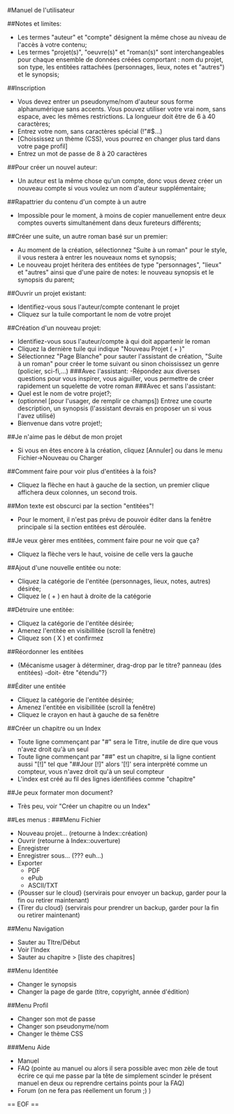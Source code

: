 #Manuel de l'utilisateur

##Notes et limites:
- Les termes "auteur" et "compte" désignent la même chose au niveau de l'accès à votre contenu;
- Les termes "projet(s)", "oeuvre(s)" et "roman(s)" sont interchangeables pour chaque ensemble de données créées comportant : nom du projet, son type, les entitées rattachées (personnages, lieux, notes et "autres") et le synopsis;

##Inscription
- Vous devez entrer un pseudonyme/nom d'auteur sous forme alphanumérique sans accents. Vous pouvez utiliser votre vrai nom, sans espace, avec les mêmes restrictions. La longueur doit être de 6 à 40 caractères;
- Entrez votre nom, sans caractères spécial (!"#$...)
- [Choississez un thème (CSS), vous pourrez en changer plus tard dans votre page profil]
- Entrez un mot de passe de 8 à 20 caractères

##Pour créer un nouvel auteur:
- Un auteur est la même chose qu'un compte, donc vous devez créer un nouveau compte si vous voulez un nom d'auteur supplémentaire;

##Rapattrier du contenu d'un compte à un autre
- Impossible pour le moment, à moins de copier manuellement entre deux comptes ouverts simultanément dans deux fureteurs différents;

##Créer une suite, un autre roman basé sur un premier:
- Au moment de la création, sélectionnez "Suite à un roman" pour le style, il vous restera à entrer les nouveaux noms et synopsis;
- Le nouveau projet héritera des entitées de type "personnages", "lieux" et "autres" ainsi que d'une paire de notes: le nouveau synopsis et le synopsis du parent;

##Ouvrir un projet existant:
- Identifiez-vous sous l'auteur/compte contenant le projet
- Cliquez sur la tuile comportant le nom de votre projet

##Création d'un nouveau projet:
- Identifiez-vous sous l'auteur/compte à qui doit appartenir le roman
- Cliquez la dernière tuile qui indique "Nouveau Projet ( + )"
- Sélectionnez "Page Blanche" pour sauter l'assistant de création, "Suite à un roman" pour créer le tome suivant ou sinon choississez un genre (policier, sci-fi,...)
###Avec l'assistant:
-Répondez aux diverses questions pour vous inspirer, vous aiguiller, vous permettre de créer rapidement un squelette de votre roman
###Avec et sans l'assistant:
- Quel est le nom de votre projet?;
- (optionnel [pour l'usager, de remplir ce champs]) Entrez une courte description, un synopsis (l'assistant devrais en proposer un si vous l'avez utilisé)
- Bienvenue dans votre projet!;

##Je n'aime pas le début de mon projet
- Si vous en êtes encore à la création, cliquez [Annuler] ou dans le menu Fichier->Nouveau ou Charger

##Comment faire pour voir plus d'entitées à la fois?
- Cliquez la flèche en haut à gauche de la section, un premier clique affichera deux colonnes, un second trois.

##Mon texte est obscurci par la section "entitées"!
- Pour le moment, il n'est pas prévu de pouvoir éditer dans la fenêtre principale si la section entitées est déroulée.

##Je veux gèrer mes entitées, comment faire pour ne voir que ça?
- Cliquez la flèche vers le haut, voisine de celle vers la gauche

##Ajout d'une nouvelle entitée ou note:
- Cliquez la catégorie de l'entitée (personnages, lieux, notes, autres) désirée;
- Cliquez le ( + ) en haut à droite de la catégorie

##Détruire une entitée:
- Cliquez la catégorie de l'entitée désirée;
- Amenez l'entitée en visibillitée (scroll la fenêtre)
- Cliquez son ( X ) et confirmez

##Réordonner les entitées
- {Mécanisme usager à déterminer, drag-drop par le titre? panneau (des entitées) -doit- être "étendu"?}

##Éditer une entitée
- Cliquez la catégorie de l'entitée désirée;
- Amenez l'entitée en visibillitée (scroll la fenêtre)
- Cliquez le crayon en haut  à gauche de sa fenêtre

##Créer un chapitre ou un Index
- Toute ligne commençant par "#" sera le Titre, inutile de dire que vous n'avez droit qu'à un seul
- Toute ligne commençant par "##" est un chapitre, si la ligne contient aussi "[!]" tel que "##Jour [!]" alors '[!]' sera interprèté comme un compteur, vous n'avez droit qu'à un seul compteur
- L'index est créé au fil des lignes identifiées comme "chapitre"

##Je peux formater mon document?
- Très peu, voir "Créer un chapitre ou un Index"

##Les menus :
###Menu Fichier
* Nouveau projet... (retourne à Index::création)
* Ouvrir  (retourne à Index::ouverture)
* Enregistrer
* Enregistrer sous... (??? euh...)
* Exporter
    - PDF
	- ePub
	- ASCII/TXT
* {Pousser sur le cloud}  (servirais pour envoyer un backup, garder pour la fin ou retirer maintenant)
* {Tirer du cloud} (servirais pour prendrer un backup, garder pour la fin ou retirer maintenant)

##Menu Navigation
* Sauter au TItre/Début
* Voir l'Index
* Sauter au chapitre > [liste des chapitres]

##Menu Identitée
* Changer le synopsis
* Changer la page de garde (titre, copyright, année d'édition)

##Menu Profil
* Changer son mot de passe
* Changer son pseudonyme/nom
* Changer le thème CSS

###Menu Aide
* Manuel
* FAQ (pointe au manuel ou alors il sera possible avec mon zèle de tout écrire ce qui me passe par la tête de simplement scinder le présent manuel en deux ou reprendre certains points pour la FAQ)
* Forum (on ne fera pas réellement un forum ;) )

== EOF ==
